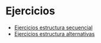 # Ejercicios

* [Ejercicios estructura secuencial](secuencial)
* [Ejercicios estructura alternativas](alternativas)